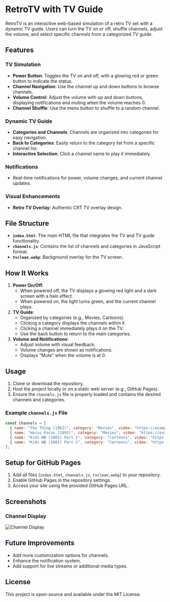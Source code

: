 # RetroTV with TV Guide

RetroTV is an interactive web-based simulation of a retro TV set with a dynamic TV guide. Users can turn the TV on or off, shuffle channels, adjust the volume, and select specific channels from a categorized TV guide.

## Features

### TV Simulation
- **Power Button**: Toggles the TV on and off, with a glowing red or green button to indicate the status.
- **Channel Navigation**: Use the channel up and down buttons to browse channels.
- **Volume Control**: Adjust the volume with up and down buttons, displaying notifications and muting when the volume reaches 0.
- **Channel Shuffle**: Use the menu button to shuffle to a random channel.

### Dynamic TV Guide
- **Categories and Channels**: Channels are organized into categories for easy navigation.
- **Back to Categories**: Easily return to the category list from a specific channel list.
- **Interactive Selection**: Click a channel name to play it immediately.

### Notifications
- Real-time notifications for power, volume changes, and current channel updates.

### Visual Enhancements
- **Retro TV Overlay**: Authentic CRT TV overlay design.

## File Structure
- **`index.html`**: The main HTML file that integrates the TV and TV guide functionality.
- **`channels.js`**: Contains the list of channels and categories in JavaScript format.
- **`tvclean.webp`**: Background overlay for the TV screen.

## How It Works
1. **Power On/Off**:
   - When powered off, the TV displays a glowing red light and a dark screen with a halo effect.
   - When powered on, the light turns green, and the current channel plays.
2. **TV Guide**:
   - Organized by categories (e.g., Movies, Cartoons).
   - Clicking a category displays the channels within it.
   - Clicking a channel immediately plays it on the TV.
   - Use the back button to return to the main categories.
3. **Volume and Notifications**:
   - Adjust volume with visual feedback.
   - Volume changes are shown as notifications.
   - Displays "Mute" when the volume is at 0.

## Usage

1. Clone or download the repository.
2. Host the project locally or on a static web server (e.g., GitHub Pages).
3. Ensure the `channels.js` file is properly loaded and contains the desired channels and categories.

### Example `channels.js` File
```javascript
const channels = [
  { name: "The Thing (1982)", category: "Movies", video: "https://example.com/the-thing.mp4" },
  { name: "Hocus Pocus (1993)", category: "Movies", video: "https://example.com/hocus-pocus.mp4" },
  { name: "Kids WB (2001) Part 1", category: "Cartoons", video: "https://example.com/kids-wb-1.mp4" },
  { name: "Kids WB (2001) Part 2", category: "Cartoons", video: "https://example.com/kids-wb-2.mp4" },
];
```

## Setup for GitHub Pages
1. Add all files (`index.html`, `channels.js`, `tvclean.webp`) to your repository.
2. Enable GitHub Pages in the repository settings.
3. Access your site using the provided GitHub Pages URL.

## Screenshots

### Channel Display
![Channel Display](https://raw.githubusercontent.com/jennyo88/jennyo88.github.io/refs/heads/main/assests/images/tvclean.webp)

## Future Improvements
- Add more customization options for channels.
- Enhance the notification system.
- Add support for live streams or additional media types.

## License
This project is open-source and available under the MIT License.

